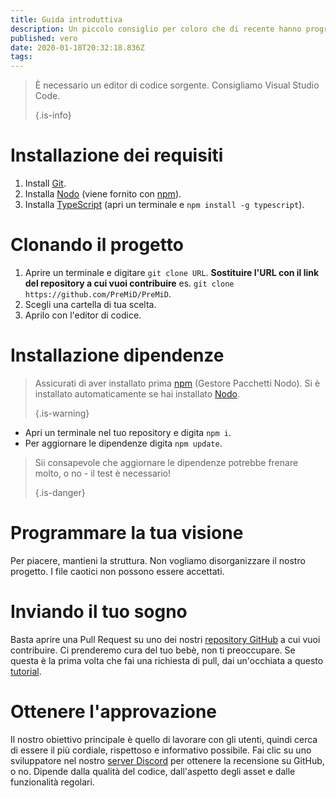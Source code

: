 ```yaml
---
title: Guida introduttiva
description: Un piccolo consiglio per coloro che di recente hanno programmato
published: vero
date: 2020-01-18T20:32:18.836Z
tags:
---
```


> È necessario un editor di codice sorgente. Consigliamo Visual Studio Code. 
> 
> {.is-info}

# Installazione dei requisiti
1. Install [Git](https://git-scm.com/).
2. Installa [Nodo](https://nodejs.org/en/) (viene fornito con [npm](https://www.npmjs.com/)).
3. Installa [TypeScript](https://www.typescriptlang.org/index.html#download-links) (apri un terminale e `npm install -g typescript`).

# Clonando il progetto
1. Aprire un terminale e digitare `git clone URL`. **Sostituire l'URL con il link del repository a cui vuoi contribuire** es. `git clone https://github.com/PreMiD/PreMiD`.
2. Scegli una cartella di tua scelta.
3. Aprilo con l'editor di codice.

# Installazione dipendenze
> Assicurati di aver installato prima [npm](https://www.npmjs.com/) (Gestore Pacchetti Nodo). Si è installato automaticamente se hai installato [Nodo](https://nodejs.org/en/). 
> 
> {.is-warning}

- Apri un terminale nel tuo repository e digita `npm i`.
- Per aggiornare le dipendenze digita `npm update`.

> Sii consapevole che aggiornare le dipendenze potrebbe frenare molto, o no - il test è necessario! 
> 
> {.is-danger}

# Programmare la tua visione
Per piacere, mantieni la struttura. Non vogliamo disorganizzare il nostro progetto. I file caotici non possono essere accettati.

# Inviando il tuo sogno
Basta aprire una Pull Request su uno dei nostri [repository GitHub](https://github.com/PreMiD/) a cui vuoi contribuire. Ci prenderemo cura del tuo bebè, non ti preoccupare. Se questa è la prima volta che fai una richiesta di pull, dai un'occhiata a questo [tutorial](https://help.github.com/en/articles/creating-a-pull-request).

# Ottenere l'approvazione
Il nostro obiettivo principale è quello di lavorare con gli utenti, quindi cerca di essere il più cordiale, rispettoso e informativo possibile. Fai clic su uno sviluppatore nel nostro [server Discord](https://discord.gg/PreMiD) per ottenere la recensione su GitHub, o no. Dipende dalla qualità del codice, dall'aspetto degli asset e dalle funzionalità regolari.